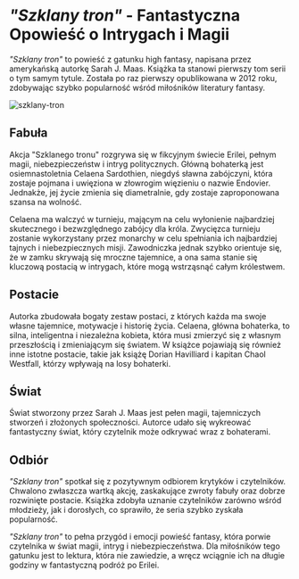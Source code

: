 # *"Szklany tron"* - Fantastyczna Opowieść o Intrygach i Magii
*"Szklany tron"* to powieść z gatunku high fantasy, napisana przez amerykańską autorkę Sarah J. Maas. Książka ta stanowi pierwszy tom serii o tym samym tytule. Została po raz pierwszy opublikowana w 2012 roku, zdobywając szybko popularność wśród miłośników literatury fantasy.

![szklany-tron](https://github.com/nataliadybczak/nataliadybczak.github.io/assets/147881114/ec28c897-4bcc-44ee-807b-5215e9b88ba4)

## Fabuła
Akcja "Szklanego tronu" rozgrywa się w fikcyjnym świecie Erilei, pełnym magii, niebezpieczeństw i intryg politycznych. Główną bohaterką jest osiemnastoletnia Celaena Sardothien, niegdyś sławna zabójczyni, która zostaje pojmana i uwięziona w złowrogim więzieniu o nazwie Endovier. Jednakże, jej życie zmienia się diametralnie, gdy zostaje zaproponowana szansa na wolność.

Celaena ma walczyć w turnieju, mającym na celu wyłonienie najbardziej skutecznego i bezwzględnego zabójcy dla króla. Zwycięzca turnieju zostanie wykorzystany przez monarchy w celu spełniania ich najbardziej tajnych i niebezpiecznych misji. Zawodniczka jednak szybko orientuje się, że w zamku skrywają się mroczne tajemnice, a ona sama stanie się kluczową postacią w intrygach, które mogą wstrząsnąć całym królestwem.

## Postacie
Autorka zbudowała bogaty zestaw postaci, z których każda ma swoje własne tajemnice, motywacje i historię życia. Celaena, główna bohaterka, to silna, inteligentna i niezależna kobieta, która musi zmierzyć się z własnym przeszłością i zmieniającym się światem. W książce pojawiają się również inne istotne postacie, takie jak książę Dorian Havilliard i kapitan Chaol Westfall, którzy wpływają na losy bohaterki.

## Świat
Świat stworzony przez Sarah J. Maas jest pełen magii, tajemniczych stworzeń i złożonych społeczności. Autorce udało się wykreować fantastyczny świat, który czytelnik może odkrywać wraz z bohaterami.

## Odbiór
*"Szklany tron"* spotkał się z pozytywnym odbiorem krytyków i czytelników. Chwalono zwłaszcza wartką akcję, zaskakujące zwroty fabuły oraz dobrze rozwinięte postacie. Książka zdobyła uznanie czytelników zarówno wśród młodzieży, jak i dorosłych, co sprawiło, że seria szybko zyskała popularność.

*"Szklany tron"* to pełna przygód i emocji powieść fantasy, która porwie czytelnika w świat magii, intryg i niebezpieczeństwa. Dla miłośników tego gatunku jest to lektura, która nie zawiedzie, a wręcz wciągnie ich na długie godziny w fantastyczną podróż po Erilei.
